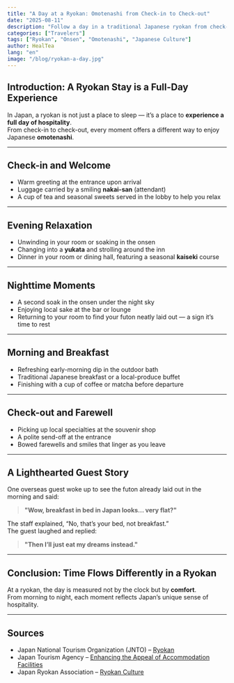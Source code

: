 ```yaml
---
title: "A Day at a Ryokan: Omotenashi from Check-in to Check-out"
date: "2025-08-11"
description: "Follow a day in a traditional Japanese ryokan from check-in to check-out, and discover the unique touches of omotenashi — with a humorous guest story included."
categories: ["Travelers"]
tags: ["Ryokan", "Onsen", "Omotenashi", "Japanese Culture"]
author: HealTea
lang: "en"
image: "/blog/ryokan-a-day.jpg"
---
```


## Introduction: A Ryokan Stay is a Full-Day Experience

In Japan, a ryokan is not just a place to sleep — it’s a place to **experience a full day of hospitality**.  
From check-in to check-out, every moment offers a different way to enjoy Japanese **omotenashi**.

---

## Check-in and Welcome

- Warm greeting at the entrance upon arrival  
- Luggage carried by a smiling **nakai-san** (attendant)  
- A cup of tea and seasonal sweets served in the lobby to help you relax

---

## Evening Relaxation

- Unwinding in your room or soaking in the onsen  
- Changing into a **yukata** and strolling around the inn  
- Dinner in your room or dining hall, featuring a seasonal **kaiseki** course

---

## Nighttime Moments

- A second soak in the onsen under the night sky  
- Enjoying local sake at the bar or lounge  
- Returning to your room to find your futon neatly laid out — a sign it’s time to rest

---

## Morning and Breakfast

- Refreshing early-morning dip in the outdoor bath  
- Traditional Japanese breakfast or a local-produce buffet  
- Finishing with a cup of coffee or matcha before departure

---

## Check-out and Farewell

- Picking up local specialties at the souvenir shop  
- A polite send-off at the entrance  
- Bowed farewells and smiles that linger as you leave

---

## A Lighthearted Guest Story

One overseas guest woke up to see the futon already laid out in the morning and said:  
> **"Wow, breakfast in bed in Japan looks... very flat?"**  

The staff explained, “No, that’s your bed, not breakfast.”  
The guest laughed and replied:  
> **"Then I’ll just eat my dreams instead."**

---

## Conclusion: Time Flows Differently in a Ryokan

At a ryokan, the day is measured not by the clock but by **comfort**.  
From morning to night, each moment reflects Japan’s unique sense of hospitality.

---

## Sources

- Japan National Tourism Organization (JNTO) – [Ryokan](https://www.japan.travel/en/uk/experience/ryokan/)  
- Japan Tourism Agency – [Enhancing the Appeal of Accommodation Facilities](https://www.mlit.go.jp/kankocho/)  
- Japan Ryokan Association – [Ryokan Culture](https://www.yadonet.ne.jp/)
